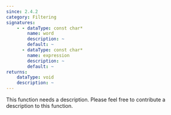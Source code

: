 ```yaml
---
since: 2.4.2
category: Filtering
signatures:
    - - dataType: const char*
        name: word
        description: ~
        default: ~
      - dataType: const char*
        name: expression
        description: ~
        default: ~
returns:
    dataType: void
    description: ~
---
```


This function needs a description. Please feel free to contribute a description to this function.
